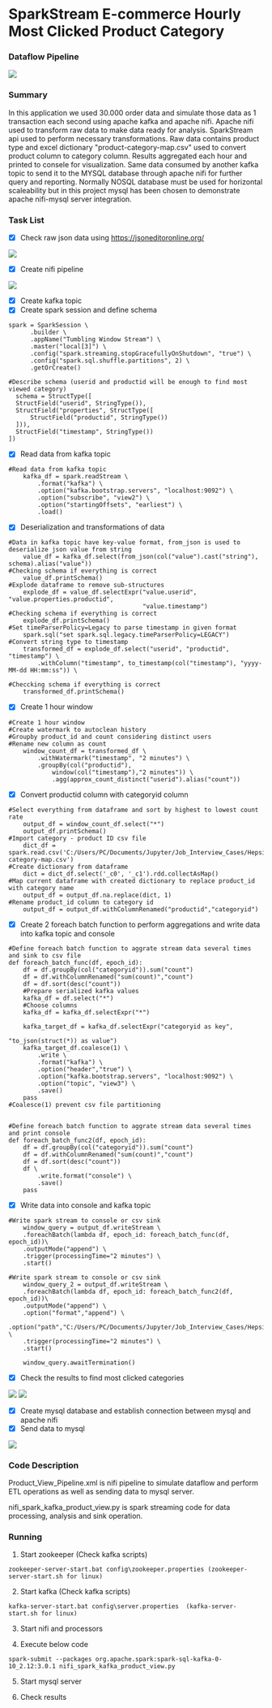 # SparkStream E-commerce Hourly Most Clicked Product Category
### Dataflow Pipeline
![](pipeline.JPG)

### Summary

In this application we used 30.000 order data and simulate those data as 1 transaction each second using apache kafka and apache nifi. Apache nifi used to transform raw data to make data ready for analysis. SparkStream api used to perform necessary transformations. Raw data contains product type and excel dictionary "product-category-map.csv" used to convert product column to category column. Results aggregated each hour and printed to consele for visualization. Same data consumed by another kafka topic to send it to the MYSQL database through apache nifi for further query and reporting. Normally NOSQL database must be used for horizontal scaleability but in this project mysql has been chosen to demonstrate apache nifi-mysql server integration.

### Task List

- [x] Check raw json data using https://jsoneditoronline.org/

![](data.JPG)

- [x] Create nifi pipeline

![](nifi_pipeline.JPG)

- [x] Create kafka topic
- [x] Create spark session and define schema
```
spark = SparkSession \
      .builder \
      .appName("Tumbling Window Stream") \
      .master("local[3]") \
      .config("spark.streaming.stopGracefullyOnShutdown", "true") \
      .config("spark.sql.shuffle.partitions", 2) \
      .getOrCreate()

#Describe schema (userid and productid will be enough to find most viewed category)
  schema = StructType([
  StructField("userid", StringType()),
  StructField("properties", StructType([
      StructField("productid", StringType())
  ])),
  StructField("timestamp", StringType())
])
```
- [x] Read data from kafka topic
```
#Read data from kafka topic
    kafka_df = spark.readStream \
        .format("kafka") \
        .option("kafka.bootstrap.servers", "localhost:9092") \
        .option("subscribe", "view2") \
        .option("startingOffsets", "earliest") \
        .load()
```
- [x] Deserialization and transformations of data
```
#Data in kafka topic have key-value format, from_json is used to deserialize json value from string
    value_df = kafka_df.select(from_json(col("value").cast("string"), schema).alias("value"))
#Checking schema if everything is correct
    value_df.printSchema()
#Explode dataframe to remove sub-structures
    explode_df = value_df.selectExpr("value.userid", "value.properties.productid",
                                     "value.timestamp")
#Checking schema if everything is correct
    explode_df.printSchema()
#Set timeParserPolicy=Legacy to parse timestamp in given format
    spark.sql("set spark.sql.legacy.timeParserPolicy=LEGACY")
#Convert string type to timestamp
    transformed_df = explode_df.select("userid", "productid", "timestamp") \
        .withColumn("timestamp", to_timestamp(col("timestamp"), "yyyy-MM-dd HH:mm:ss")) \

#Checcking schema if everything is correct
    transformed_df.printSchema()
```
- [x] Create 1 hour window
```
#Create 1 hour window
#Create watermark to autoclean history
#Groupby product_id and count considering distinct users
#Rename new column as count
    window_count_df = transformed_df \
        .withWatermark("timestamp", "2 minutes") \
        .groupBy(col("productid"),
            window(col("timestamp"),"2 minutes")) \
            .agg(approx_count_distinct("userid").alias("count"))
```
- [x] Convert productid column with categoryid column
```
#Select everything from dataframe and sort by highest to lowest count rate
    output_df = window_count_df.select("*")
    output_df.printSchema()
#Import category - product ID csv file
    dict_df = spark.read.csv('C:/Users/PC/Documents/Jupyter/Job_Interview_Cases/Hepsiburada/Unzip/data/product-category-map.csv')
#Create dictionary from dataframe
    dict = dict_df.select('_c0', '_c1').rdd.collectAsMap()
#Map current dataframe with created dictionary to replace product_id with category name
    output_df = output_df.na.replace(dict, 1)
#Rename product_id column to category id
    output_df = output_df.withColumnRenamed("productid","categoryid")
```
- [x] Create 2 foreach batch function to perform aggregations and write data into kafka topic and console
```
#Define foreach batch function to aggrate stream data several times and sink to csv file
def foreach_batch_func(df, epoch_id):
    df = df.groupBy(col("categoryid")).sum("count")
    df = df.withColumnRenamed("sum(count)","count")
    df = df.sort(desc("count"))
    #Prepare serialized kafka values
    kafka_df = df.select("*")
    #Choose columns
    kafka_df = kafka_df.selectExpr("*")

    kafka_target_df = kafka_df.selectExpr("categoryid as key",
                                                     "to_json(struct(*)) as value")
    kafka_target_df.coalesce(1) \
        .write \
        .format("kafka") \
        .option("header","true") \
        .option("kafka.bootstrap.servers", "localhost:9092") \
        .option("topic", "view3") \
        .save()
    pass
#Coalesce(1) prevent csv file partitioning


#Define foreach batch function to aggrate stream data several times and print console
def foreach_batch_func2(df, epoch_id):
    df = df.groupBy(col("categoryid")).sum("count")
    df = df.withColumnRenamed("sum(count)","count")
    df = df.sort(desc("count"))
    df \
        .write.format("console") \
        .save()
    pass
```
- [x] Write data into console and kafka topic
```
#Write spark stream to console or csv sink
    window_query = output_df.writeStream \
    .foreachBatch(lambda df, epoch_id: foreach_batch_func(df, epoch_id))\
    .outputMode("append") \
    .trigger(processingTime="2 minutes") \
    .start()

#Write spark stream to console or csv sink
    window_query_2 = output_df.writeStream \
    .foreachBatch(lambda df, epoch_id: foreach_batch_func2(df, epoch_id))\
    .outputMode("append") \
    .option("format","append") \
    .option("path","C:/Users/PC/Documents/Jupyter/Job_Interview_Cases/Hepsiburada/Unzip/data/") \
    .trigger(processingTime="2 minutes") \
    .start()

    window_query.awaitTermination()
```
- [x] Check the results to find most clicked categories

![](result4.JPG)
![](result5.JPG)

- [x] Create mysql database and establish connection between mysql and apache nifi
- [x] Send data to mysql

![](mysql_result.JPG)

### Code Description

Product_View_Pipeline.xml is nifi pipeline to simulate dataflow and perform ETL operations as well as sending data to mysql server.

nifi_spark_kafka_product_view.py is spark streaming code for data processing, analysis and sink operation.


### Running

1. Start zookeeper (Check kafka scripts)

```
zookeeper-server-start.bat config\zookeeper.properties (zookeeper-server-start.sh for linux)
```

2. Start kafka (Check kafka scripts)
```
kafka-server-start.bat config\server.properties  (kafka-server-start.sh for linux)
```

3. Start nifi and processors

4. Execute below code

```
spark-submit --packages org.apache.spark:spark-sql-kafka-0-10_2.12:3.0.1 nifi_spark_kafka_product_view.py
```
5. Start mysql server

6. Check results
